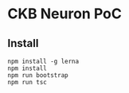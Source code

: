 # CKB Neuron PoC

## Install

```
npm install -g lerna
npm install
npm run bootstrap
npm run tsc
```